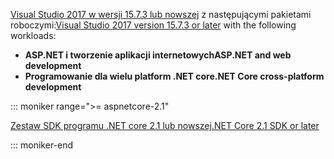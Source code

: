 <span data-ttu-id="f859f-101">[Visual Studio 2017 w wersji 15.7.3 lub nowszej](https://www.microsoft.com/net/download/windows) z następującymi pakietami roboczymi:</span><span class="sxs-lookup"><span data-stu-id="f859f-101">[Visual Studio 2017 version 15.7.3 or later](https://www.microsoft.com/net/download/windows) with the following workloads:</span></span>

* <span data-ttu-id="f859f-102">**ASP.NET i tworzenie aplikacji internetowych**</span><span class="sxs-lookup"><span data-stu-id="f859f-102">**ASP.NET and web development**</span></span>
* <span data-ttu-id="f859f-103">**Programowanie dla wielu platform .NET core**</span><span class="sxs-lookup"><span data-stu-id="f859f-103">**.NET Core cross-platform development**</span></span>

::: moniker range=">= aspnetcore-2.1"

[<span data-ttu-id="f859f-104">Zestaw SDK programu .NET core 2.1 lub nowszej</span><span class="sxs-lookup"><span data-stu-id="f859f-104">.NET Core 2.1 SDK or later</span></span>](https://www.microsoft.com/net/download/windows)

::: moniker-end

